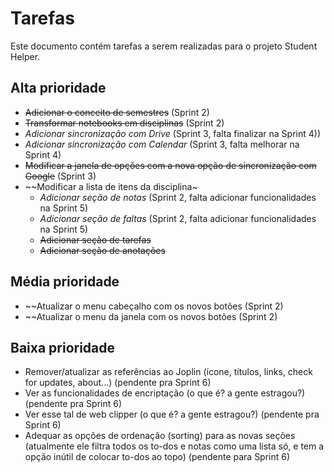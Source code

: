 # Tarefas

Este documento contém tarefas a serem realizadas para o projeto Student Helper.

## Alta prioridade

- ~~Adicionar o conceito de semestres~~ (Sprint 2)
- ~~Transformar notebooks em disciplinas~~ (Sprint 2)
- *Adicionar sincronização com Drive* (Sprint 3, falta finalizar na Sprint 4))
- *Adicionar sincronização com Calendar* (Sprint 3, falta melhorar na Sprint 4)
- ~~Modificar a janela de opções com a nova opção de sincronização com Google~~ (Sprint 3)
- ~~Modificar a lista de itens da disciplina~
  - *Adicionar seção de notas* (Sprint 2, falta adicionar funcionalidades na Sprint 5)
  - *Adicionar seção de faltas* (Sprint 2, falta adicionar funcionalidades na Sprint 5)
  - ~~Adicionar seção de tarefas~~
  - ~~Adicionar seção de anotações~~

## Média prioridade

- ~~Atualizar o menu cabeçalho com os novos botões (Sprint 2)
- ~~Atualizar o menu da janela com os novos botões (Sprint 2)

## Baixa prioridade

- Remover/atualizar as referências ao Joplin (ícone, títulos, links, check for updates, about...) (pendente pra Sprint 6)
- Ver as funcionalidades de encriptação (o que é? a gente estragou?) (pendente pra Sprint 6)
- Ver esse tal de web clipper (o que é? a gente estragou?) (pendente pra Sprint 6)
- Adequar as opções de ordenação (sorting) para as novas seções (atualmente ele filtra todos os to-dos e notas como uma lista só, e tem a opção inútil de colocar to-dos ao topo) (pendente para Sprint 6)
